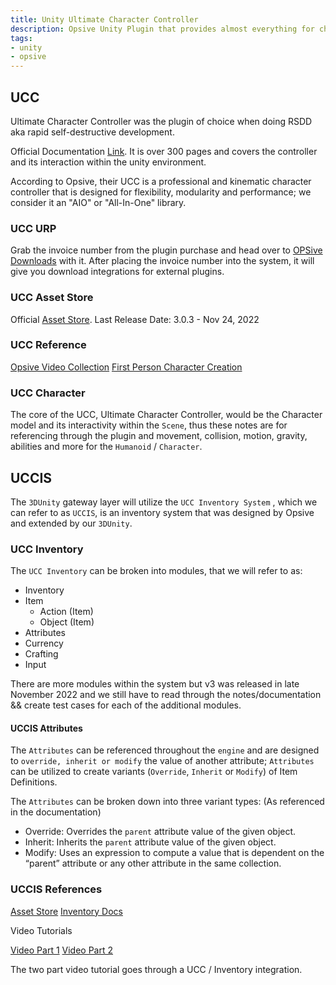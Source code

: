 ```yaml
---
title: Unity Ultimate Character Controller
description: Opsive Unity Plugin that provides almost everything for character controller
tags:
- unity
- opsive
---
```


## UCC

Ultimate Character Controller was the plugin of choice when doing RSDD aka rapid self-destructive development.

Official Documentation [Link](https://opsive.com/support/documentation/ultimate-character-controller/). It is over 300 pages and covers the controller and its interaction within the unity environment.

According to Opsive, their UCC is a professional and kinematic character controller that is designed for flexibility, modularity and performance; we consider it an "AIO" or "All-In-One" library.

### UCC URP

Grab the invoice number from the plugin purchase and head over to [OPSive Downloads](https://opsive.com/downloads/) with it.
After placing the invoice number into the system, it will give you download integrations for external plugins.

### UCC Asset Store

Official [Asset Store](https://assetstore.unity.com/packages/tools/game-toolkits/ultimate-character-controller-233710).
Last Release Date: 3.0.3 - Nov 24, 2022

### UCC Reference

[Opsive Video Collection](https://opsive.com/videos/?pid=923)
[First Person Character Creation](https://www.youtube.com/watch?v=EAuS_0OxyrA)

### UCC Character

The core of the UCC, Ultimate Character Controller, would be the Character model and its interactivity within the `Scene`, thus these notes are for referencing through the plugin and movement, collision, motion, gravity, abilities and more for the `Humanoid` / `Character`.

## UCCIS

The `3DUnity` gateway layer will utilize the `UCC Inventory System` , which we can refer to as `UCCIS`, is an inventory system that was designed by Opsive and extended by our `3DUnity`.

### UCC Inventory

The `UCC Inventory` can be broken into modules, that we will refer to as:

- Inventory
- Item
  - Action (Item)
  - Object (Item)
- Attributes
- Currency
- Crafting
- Input

There are more modules within the system but v3 was released in late November 2022 and we still have to read through the notes/documentation && create test cases for each of the additional modules.

#### UCCIS Attributes

The `Attributes` can be referenced throughout the `engine` and are designed to `override, inherit or modify` the value of another attribute; `Attributes` can be utilized to create variants (`Override`, `Inherit` or `Modify`) of Item Definitions.

The `Attributes` can be broken down into three variant types: (As referenced in the documentation)

- Override: Overrides the `parent` attribute value of the given object.
- Inherit: Inherits the `parent` attribute value of the given object.
- Modify: Uses an expression to compute a value that is dependent on the “parent” attribute or any other attribute in the same collection.

### UCCIS References

[Asset Store](https://assetstore.unity.com/packages/tools/game-toolkits/ultimate-inventory-system-166053)
[Inventory Docs](https://opsive.com/support/documentation/ultimate-inventory-system/)

Video Tutorials

[Video Part 1](https://www.youtube.com/watch?v=-AqJ3-BXS70)
[Video Part 2](https://www.youtube.com/watch?v=m0Z-wPFkM9w)

The two part video tutorial goes through a UCC / Inventory integration.
